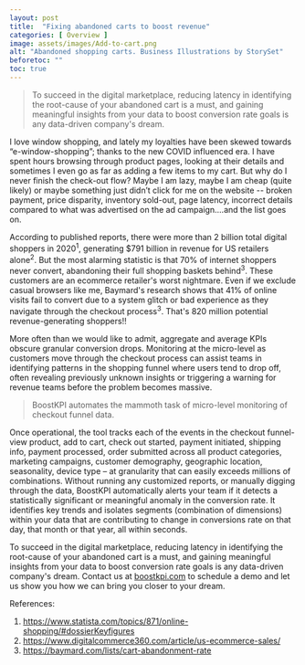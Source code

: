 ```yaml
---
layout: post
title:  "Fixing abandoned carts to boost revenue"
categories: [ Overview ]
image: assets/images/Add-to-cart.png
alt: "Abandoned shopping carts. Business Illustrations by StorySet"
beforetoc: ""
toc: true
---
```

> To succeed in the digital marketplace, reducing latency in identifying the root-cause of your abandoned cart is a must, and gaining meaningful insights from your data to boost conversion rate goals is any data-driven company's dream.

I love window shopping, and lately my loyalties have been skewed towards “e-window-shopping”; thanks to the new COVID influenced era. I have spent hours browsing through product pages, looking at their details and sometimes I even go as far as adding a few items to my cart. But why do I never finish the check-out flow? Maybe I am lazy, maybe I am cheap (quite likely) or maybe something just didn’t click for me on the website -- broken payment, price disparity, inventory sold-out, page latency, incorrect details compared to what was advertised on the ad campaign….and the list goes on.

According to published reports, there were more than 2 billion total digital shoppers in 2020<sup>1</sup>,  generating $791 billion in revenue for US retailers alone<sup>2</sup>. But the most alarming statistic is that 70% of internet shoppers never convert, abandoning their full shopping baskets behind<sup>3</sup>. These customers are an ecommerce retailer's worst nightmare. Even if we exclude casual browsers like me, Baymard's research shows that 41% of online visits fail to convert due to a system glitch or bad experience as they navigate through the checkout process<sup>3</sup>. That's 820 million potential revenue-generating shoppers!!

More often than we would like to admit, aggregate and average KPIs obscure granular conversion drops. Monitoring at the micro-level as customers move through the checkout process can assist teams in identifying patterns in the shopping funnel where users tend to drop off, often revealing previously unknown insights or triggering a warning for revenue teams before the problem becomes massive.

> BoostKPI automates the mammoth task of micro-level monitoring of checkout funnel data.

Once operational, the tool tracks each of the events in the checkout funnel- view product, add to cart, check out started, payment initiated, shipping info, payment processed, order submitted across all product categories, marketing campaigns, customer demography, geographic location, seasonality, device type – at granularity that can easily exceeds millions of combinations. Without running any customized reports, or manually digging through the data, BoostKPI automatically alerts your team if it detects a statistically significant or meaningful anomaly in the conversion rate. It identifies key trends and isolates segments (combination of dimensions) within your data that are contributing to change in conversions rate on that day, that month or that year, all within seconds.

To succeed in the digital marketplace, reducing latency in identifying the root-cause of your abandoned cart is a must, and gaining meaningful insights from your data to boost conversion rate goals is any data-driven company's dream. Contact us at <a target="_blank" href="https://boostkpi.com" class="">boostkpi.com</a> to schedule a demo and let us show you how we can bring you closer to your dream.

References:

1. https://www.statista.com/topics/871/online-shopping/#dossierKeyfigures
2. https://www.digitalcommerce360.com/article/us-ecommerce-sales/
3. https://baymard.com/lists/cart-abandonment-rate

